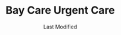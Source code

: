 ---
layout: location-page
date: Last Modified
description: "Local COVID-19 testing is available at Bay Care Urgent Care in St. Petersburg, Florida, USA."
permalink: "locations/florida/st-petersburg/bay-care-urgent-care/"
tags:
  - locations
  - florida
title: Bay Care Urgent Care
uniqueName: bay-care-urgent-care
state: Florida
stateAbbr: FL
hood: "St. Petersburg"
address: "900 Carillon Parkway Ste. 106"
city: "St. Petersburg"
zip: "33716"
zipsNearby: "33820 34216 34265 34266 34269 34679 33823 33503 33830 33831 33744 33834 34201 34202 34203 34204 34205 34206 34207 34208 34209 34210 34211 34212 34280 34281 34282 34217 34218 33835 33508 33509 33510 33511 34601 34602 34603 34604 34605 34606 34607 34608 34609 34610 34611 34613 34614 33755 33756 33757 33758 33759 33760 33761 33762 33763 33764 33765 33766 33767 33769 34215 34681 33524 33523 33525 33526 33527 34697 34698 33530 33839 33840 34680 34222 34223 34224 34295 33841 33534 33846 33847 33785 33786 33849 33537 33850 33801 33802 33803 33804 33805 33806 33807 33809 33810 33811 33812 33813 33815 34637 34638 34639 33770 33771 33772 33773 33774 33775 33776 33777 33778 33779 34272 33547 34228 33548 33549 33558 33559 34260 33550 33860 34251 34652 34653 34654 34655 34656 33863 34268 34274 34275 33556 34677 33865 34264 34229 34660 34220 34221 34682 34683 34684 34685 34219 33780 33781 33782 33563 33564 33565 33566 33567 33868 34667 34668 34669 34673 34674 33938 33568 33569 33578 33579 33570 33571 33572 33573 33575 34695 33574 33701 33702 33703 33704 33705 33706 33707 33708 33709 33710 33711 33712 33713 33714 33715 33716 33729 33730 33731 33732 33733 33734 33736 33737 33738 33740 33741 33742 33743 33747 33784 33576 34230 34231 34232 34233 34234 34235 34236 34237 34238 34239 34240 34241 34242 34243 34276 34277 34278 33583 33584 33586 33587 34270 33601 33602 33603 33604 33605 33606 33607 33608 33609 33610 33611 33612 33613 33614 33615 33616 33617 33618 33619 33620 33621 33622 33623 33624 33625 33626 33629 33630 33631 33633 33634 33635 33637 33646 33647 33650 33655 33660 33661 33662 33663 33664 33672 33673 33674 33675 33677 33679 33680 33681 33682 33684 33685 33686 33687 33688 33689 33694 34688 34689 34690 34691 34692 34250 33592 33593 33594 33595 33596 34284 34285 34286 34287 34288 34289 34290 34291 34292 34293 33873 33598 33880 33881 33882 33883 33884 33885 33888 33539 33540 33541 33542 33543 33544 33545 33890 33651 33690" 
mapUrl: "http://maps.apple.com/?q=Bay+Care+Urgent+Care&address=900+Carillon+Parkway+Ste+106,St+Petersburg,Florida,33716"
locationType: Drive-thru
phone: "800-229-2273"
website: "https://baycare.org/baycareanywhere"
onlineBooking: undefined
closed: undefined
closedUpdate: April 20th, 2020
notes: "By appointment only. Requires phone screen. Privately owned."
days: Weekdays
hours: 9AM-Noon
ctaMessage: Learn more
ctaUrl: "https://baycare.org/baycareanywhere"
---